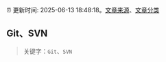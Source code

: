 :alarm_clock: 更新时间: 2025-06-13 18:48:18。[文章来源](/README.md)、[文章分类](/TAGS.md)

## Git、SVN


> 关键字：`Git`、`SVN`



